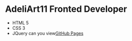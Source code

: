 # AdeliArt11 Fronted Developer
- HTML 5
- CSS 3
- JQuery
can you view[GitHub Pages](https://pages.github.com/)
